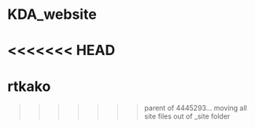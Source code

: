 # KDA_website
<<<<<<< HEAD
=======
# rtkako
>>>>>>> parent of 4445293... moving all site files out of _site folder
